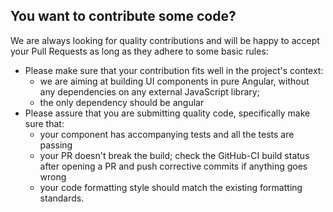 ## You want to contribute some code?

We are always looking for quality contributions and will be happy to accept your Pull Requests as long as they adhere to some basic rules:

- Please make sure that your contribution fits well in the project's context:
  - we are aiming at building UI components in pure Angular, without any dependencies on any external JavaScript library;
  - the only dependency should be angular
- Please assure that you are submitting quality code, specifically make sure that:
  - your component has accompanying tests and all the tests are passing
  - your PR doesn't break the build; check the GitHub-CI build status after opening a PR and push corrective commits if anything goes wrong
  - your code formatting style should match the existing formatting standards.
